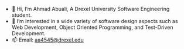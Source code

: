 - 👋 Hi, I’m Ahmad Abuali, A Drexel University Software Engineering student.
- 👀 I’m interested in a wide variety of software design aspects such as Web Development, Object Oriented Programming, and Test-Driven Development.
- 📫 Email: aa4545@drexel.edu

<!---
AbualiAhmad/AbualiAhmad is a ✨ special ✨ repository because its `README.md` (this file) appears on your GitHub profile.
You can click the Preview link to take a look at your changes.
--->
